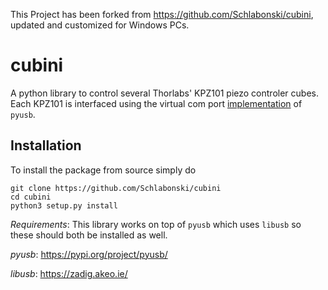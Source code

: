 This Project has been forked from https://github.com/Schlabonski/cubini, updated and customized for Windows PCs.
# cubini
A python library to control several Thorlabs' KPZ101 piezo controler cubes. Each KPZ101 is interfaced using the virtual com port [implementation](https://github.com/pyusb/pyusb/blob/master/tools/vcp_terminal.py) of `pyusb`.

## Installation
To install the package from source simply do
```
git clone https://github.com/Schlabonski/cubini
cd cubini
python3 setup.py install
```

*Requirements*: This library works on top of `pyusb` which uses `libusb` so these should both be installed as well.

*pyusb*: https://pypi.org/project/pyusb/

*libusb*: https://zadig.akeo.ie/
